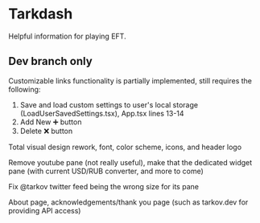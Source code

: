 # Tarkdash

Helpful information for playing EFT.

## Dev branch only

Customizable links functionality is partially implemented, still requires the following:

1. Save and load custom settings to user's local storage (LoadUserSavedSettings.tsx), App.tsx lines 13-14
2. Add New ➕ button
3. Delete ❌ button

Total visual design rework, font, color scheme, icons, and header logo

Remove youtube pane (not really useful), make that the dedicated widget pane (with current USD/RUB converter, and more to come)

Fix @tarkov twitter feed being the wrong size for its pane

About page, acknowledgements/thank you page (such as tarkov.dev for providing API access)
